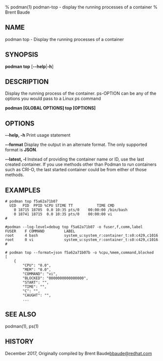 % podman(1) podman-top - display the running processes of a container
% Brent Baude

## NAME
podman top - Display the running processes of a container

## SYNOPSIS
**podman top**
[**--help**|**-h**]

## DESCRIPTION
Display the running process of the container. ps-OPTION can be any of the options you would pass to a Linux ps command

**podman [GLOBAL OPTIONS] top [OPTIONS]**

## OPTIONS

**--help, -h**
  Print usage statement

**--format**
  Display the output in an alternate format.  The only supported format is **JSON**.

**--latest, -l**
Instead of providing the container name or ID, use the last created container. If you use methods other than Podman
to run containers such as CRI-O, the last started container could be from either of those methods.

## EXAMPLES

```
# podman top f5a62a71b07
  UID   PID  PPID %CPU STIME TT           TIME CMD
    0 18715 18705  0.0 10:35 pts/0    00:00:00 /bin/bash
    0 18741 18715  0.0 10:35 pts/0    00:00:00 vi
#
```

```
#podman --log-level=debug top f5a62a71b07 -o fuser,f,comm,label
FUSER    F COMMAND         LABEL
root     4 bash            system_u:system_r:container_t:s0:c429,c1016
root     0 vi              system_u:system_r:container_t:s0:c429,c1016
#
```
```
# podman top --format=json f5a62a71b07b -o %cpu,%mem,command,blocked
[
    {
        "CPU": "0.0",
        "MEM": "0.0",
        "COMMAND": "vi",
        "BLOCKED": "0000000000000000",
        "START": "",
        "TIME": "",
        "C": "",
        "CAUGHT": "",
        ...
```
## SEE ALSO
podman(1), ps(1)

## HISTORY
December 2017, Originally compiled by Brent Baude<bbaude@redhat.com>
